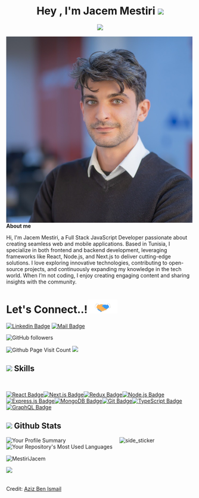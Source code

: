 <h1 align="center"><b>Hey , I'm Jacem Mestiri </b><img src="https://media.giphy.com/media/hvRJCLFzcasrR4ia7z/giphy.gif" width="35"></h1>
<p align="center">
  <a href="https://github.com/DenverCoder1/readme-typing-svg"><img src="https://readme-typing-svg.herokuapp.com?font=Time+New+Roman&color=cyan&size=25&center=true&vCenter=true&width=600&height=100&lines=Hey!+It's+Jacem+Mestiri..&hearts;++;Self-taught+Full+Stack+Web+Developer,;Software-Engineer,;Love+to+learn+new+stuffs..<3"></a>
</p>

<!--

<p align="center">
## [![Typing SVG](https://readme-typing-svg.herokuapp.com?font=Architects+Daughter&color=0099DD&size=30&lines=Hey!+It's+Jacem+Mestiri!;a+Full+Stack+Web+Developer;Freelancer;DS%20|%20AI%20|%20ML%20Enthusiastic;Always%20learning%20new%20things)](https://github.com/MestiriJacem) 
  </p> -->
  
<!--  Ceci mon Avatar-->
<img title="My Avatar" align="left" src="assets/images/profil.jpg"  width="500px" alt="hi" >

<!--  About me -->
<!--## <picture><img src = "assets/about_me.gif" width = 50px></picture> **About me**-->
**About me**

Hi, I'm Jacem Mestiri, a Full Stack JavaScript Developer passionate about creating seamless web and mobile applications. Based in Tunisia, I specialize in both frontend and backend development, leveraging frameworks like React, Node.js, and Next.js to deliver cutting-edge solutions.
I love exploring innovative technologies, contributing to open-source projects, and continuously expanding my knowledge in the tech world. When I’m not coding, I enjoy creating engaging content and sharing insights with the community.

<!-- Let's Connect..! -->
# <b> Let's Connect..!</b><img src="https://github.com/0xAbdulKhalid/0xAbdulKhalid/raw/main/assets/mdImages/handshake.gif" width ="80">


[![Linkedin Badge](https://img.shields.io/badge/-MestiriJacem-0e76a8?style=flat&labelColor=0e76a8&logo=linkedin&logoColor=white)](https://www.linkedin.com/in/jacemmestiri/) 
[![Mail Badge](https://img.shields.io/badge/-MestiriJacem-c0392b?style=flat&labelColor=c0392b&logo=gmail&logoColor=white)](mailto:mestirijacemm@gmail.com )

<!-- YouTube Channel Views /GitHub followers /visitors/Age  -->

![GitHub followers](https://img.shields.io/github/followers/MestiriJacem?style=social)

<!--![visitors](https://visitor-badge.glitch.me/badge?page_id=MestiriJacem.MestiriJacem)-->
![Github Page Visit Count](https://komarev.com/ghpvc/?username=MestiriJacem)
<img src="https://img.shields.io/badge/Age-28-blue" />


<!-- Skills  -->
## <img src="https://media2.giphy.com/media/QssGEmpkyEOhBCb7e1/giphy.gif?cid=ecf05e47a0n3gi1bfqntqmob8g9aid1oyj2wr3ds3mg700bl&rid=giphy.gif" width ="25"><b> Skills</b>
<br>

<!-- TODO: Make technologies links takes you to repositories -->

[![React Badge](https://img.shields.io/badge/-React-61DBFB?style=for-the-badge&labelColor=black&logo=react&logoColor=61DBFB)](#)[![Next.js Badge](https://img.shields.io/badge/-Next.js-000000?style=for-the-badge&labelColor=black&logo=next.js&logoColor=white)](#)[![Redux Badge](https://img.shields.io/badge/-Redux-764ABC?style=for-the-badge&labelColor=black&logo=redux&logoColor=white)](#)[![Node.js Badge](https://img.shields.io/badge/-Node.js-3C873A?style=for-the-badge&labelColor=black&logo=node.js&logoColor=3C873A)](#)[![Express.js Badge](https://img.shields.io/badge/-Express.js-000000?style=for-the-badge&labelColor=black&logo=express&logoColor=white)](#)[![MongoDB Badge](https://img.shields.io/badge/-MongoDB-47A248?style=for-the-badge&labelColor=black&logo=mongodb&logoColor=white)](#)[![Git Badge](https://img.shields.io/badge/-Git-F05032?style=for-the-badge&labelColor=black&logo=git&logoColor=white)](#)[![TypeScript Badge](https://img.shields.io/badge/-TypeScript-007ACC?style=for-the-badge&labelColor=black&logo=typescript&logoColor=white)](#)[![GraphQL Badge](https://img.shields.io/badge/-GraphQL-E535AB?style=for-the-badge&labelColor=black&logo=graphql&logoColor=white)](#)

<!-- Github Stats   -->
## <img src="https://media.giphy.com/media/iY8CRBdQXODJSCERIr/giphy.gif" width="35"><b> Github Stats </b>
<img align="right" width=200px height=200px alt="side_sticker" src="https://media.giphy.com/media/TEnXkcsHrP4YedChhA/giphy.gif" />

![Your Profile Summary](https://github-profile-summary-cards.vercel.app/api/cards/profile-details?username=MestiriJacem&theme=radical)
![Your Repository's Most Used Languages](https://github-readme-stats.vercel.app/api/top-langs/?username=MestiriJacem&show_icons=true&locale=en&layout=compact&langs_count=50&count_private=true&theme=algolia&access_token=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)


<p><img align="center" src="https://github-readme-streak-stats.herokuapp.com/?user=MestiriJacem&count_private=true&theme=algolia" alt="MestiriJacem" /></p>




<img src="https://user-images.githubusercontent.com/73097560/115834477-dbab4500-a447-11eb-908a-139a6edaec5c.gif"><br><br>



Credit: [Aziz Ben Ismail](https://github.com/AzizBenIsmail) 
